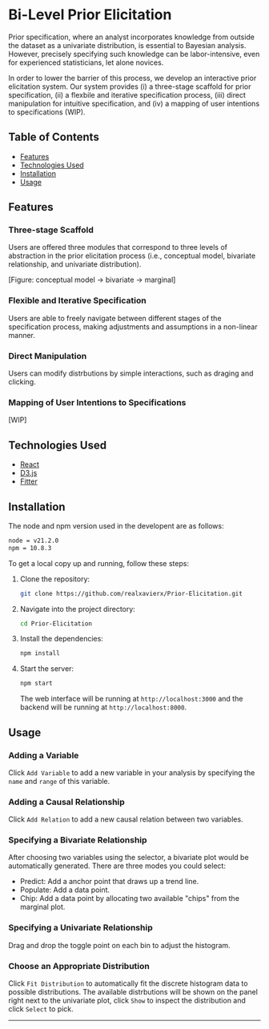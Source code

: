 # Bi-Level Prior Elicitation

Prior specification, where an analyst incorporates knowledge from outside the dataset as a univariate distribution, is essential to Bayesian analysis. However, precisely specifying such knowledge can be labor-intensive, even for experienced statisticians, let alone novices.

In order to lower the barrier of this process, we develop an interactive prior elicitation system. Our system provides (i) a three-stage scaffold for prior specification, (ii) a flexbile and iterative specification process, (iii) direct manipulation for intuitive specification, and (iv) a mapping of user intentions to specifications (WIP).

## Table of Contents

- [Features](#features)
- [Technologies Used](#technologies-used)
- [Installation](#installation)
- [Usage](#usage)
<!-- - [Contributing](#contributing)
- [License](#license) -->

## Features

### Three-stage Scaffold
Users are offered three modules that correspond to three levels of abstraction in the prior elicitation process (i.e., conceptual model, bivariate relationship, and univariate distribution).

[Figure: conceptual model -> bivariate -> marginal]

### Flexible and Iterative Specification
Users are able to freely navigate between different stages of the specification process, making adjustments and assumptions in a non-linear manner. 

### Direct Manipulation
Users can modify distrbutions by simple interactions, such as draging and clicking.

### Mapping of User Intentions to Specifications
[WIP]

## Technologies Used

- [React](https://reactjs.org/)
- [D3.js](https://www.d3js.org)
- [Fitter](https://fitter.readthedocs.io/en/latest/index.html)

## Installation

The node and npm version used in the developent are as follows:
```bash
node = v21.2.0
npm = 10.8.3
```

To get a local copy up and running, follow these steps:

1. Clone the repository:
   ```bash
   git clone https://github.com/realxavierx/Prior-Elicitation.git
   ```

2. Navigate into the project directory:
   ```bash
   cd Prior-Elicitation
   ```

3. Install the dependencies:
   ```bash
   npm install
   ```

4. Start the  server:
   ```bash
   npm start
   ```

   The web interface will be running at `http://localhost:3000` and the backend will be running at `http://localhost:8000`.

## Usage

### Adding a Variable
Click `Add Variable` to add a new variable in your analysis by specifying the `name` and `range` of this variable.

### Adding a Causal Relationship
Click `Add Relation` to add a new causal relation between two variables.

### Specifying a Bivariate Relationship
After choosing two variables using the selector, a bivariate plot would be automatically generated. There are three modes you could select:

- Predict: Add a anchor point that draws up a trend line.
- Populate: Add a data point. 
- Chip: Add a data point by allocating two available "chips" from the marginal plot.

### Specifying a Univariate Relationship
Drag and drop the toggle point on each bin to adjust the histogram.

### Choose an Appropriate Distribution
Click `Fit Distribution` to automatically fit the discrete histogram data to possible distributions. The available distrbutions will be shown on the panel right next to the univariate plot, click `Show` to inspect the distribution and click `Select` to pick.   

<!-- ## Contributing

Contributions are welcome! Please follow these steps:

1. Fork the repository.
2. Create a new branch (`git checkout -b feature/AmazingFeature`).
3. Make your changes.
4. Commit your changes (`git commit -m 'Add some AmazingFeature'`).
5. Push to the branch (`git push origin feature/AmazingFeature`).
6. Open a Pull Request.

## License

Distributed under the MIT License. See `LICENSE` for more information. -->

---
